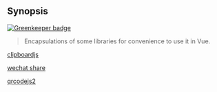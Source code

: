 ## Synopsis

[![Greenkeeper badge](https://badges.greenkeeper.io/xxxxxMiss/ic-utils.svg)](https://greenkeeper.io/)
> Encapsulations of some libraries for convenience to use it in Vue.

[clipboardjs](packages/clipboard/README.md)

[wechat share](packages/share/README.md)

[qrcodejs2](packages/qrcode/README.md)